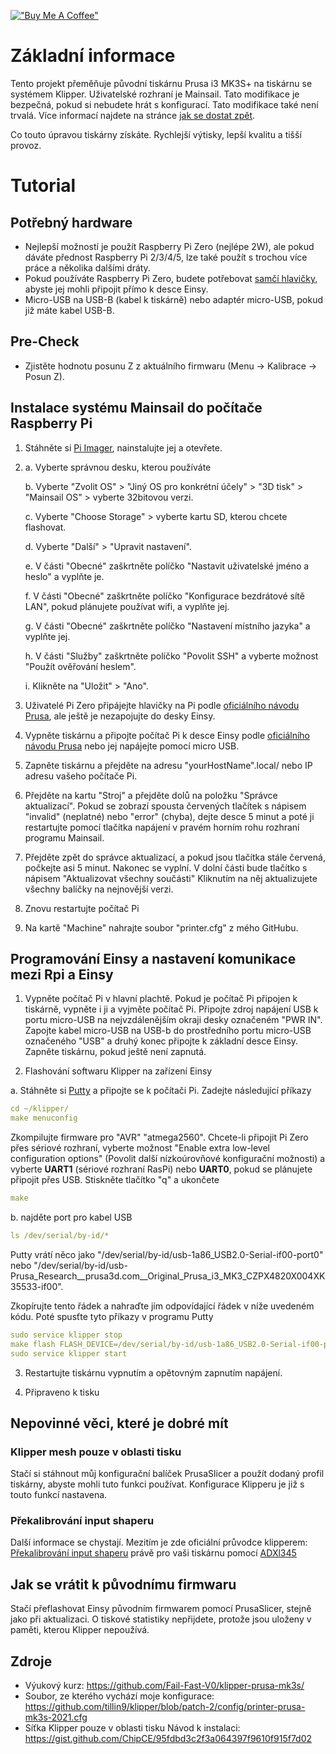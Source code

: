 [!["Buy Me A Coffee"](https://www.buymeacoffee.com/assets/img/custom_images/orange_img.png)](https://www.buymeacoffee.com/cqeta1564)
# Základní informace
Tento projekt přeměňuje původní tiskárnu Prusa i3 MK3S+ na tiskárnu se systémem Klipper. Uživatelské rozhraní je Mainsail. Tato modifikace je bezpečná, pokud si nebudete hrát s konfigurací. Tato modifikace také není trvalá. Více informací najdete na stránce [jak se dostat zpět](https://github.com/cqeta1564/klipperrized-prusa/blob/main/README-CZ.md#jak-se-vratit-k-puvodnimu-firmwaru).

Co touto úpravou tiskárny získáte. Rychlejší výtisky, lepší kvalitu a tišší provoz.

# Tutorial

## Potřebný hardware
- Nejlepší možností je použít Raspberry Pi Zero (nejlépe 2W), ale pokud dáváte přednost Raspberry Pi 2/3/4/5, lze také použít s trochou více práce a několika dalšími dráty.
- Pokud používáte Raspberry Pi Zero, budete potřebovat [samčí hlavičky](https://amzn.to/3XND883), abyste jej mohli připojit přímo k desce Einsy.
- Micro-USB na USB-B (kabel k tiskárně) nebo adaptér micro-USB, pokud již máte kabel USB-B.

## Pre-Check
- Zjistěte hodnotu posunu Z z aktuálního firmwaru (Menu -> Kalibrace -> Posun Z).

## Instalace systému Mainsail do počítače Raspberry Pi
1. Stáhněte si [Pi Imager](https://downloads.raspberrypi.org/imager/imager_latest.exe), nainstalujte jej a otevřete.

2. 
	a. Vyberte správnou desku, kterou používáte

	b. Vyberte "Zvolit OS" > "Jiný OS pro konkrétní účely" > "3D tisk" > "Mainsail OS" > vyberte 32bitovou verzi.

	 c. Vyberte "Choose Storage" > vyberte kartu SD, kterou chcete flashovat.

	d. Vyberte "Další" > "Upravit nastavení".

	e. V části "Obecné" zaškrtněte políčko "Nastavit uživatelské jméno a heslo" a vyplňte je.

	f. V části "Obecné" zaškrtněte políčko "Konfigurace bezdrátové sítě LAN", pokud plánujete používat wifi, a vyplňte jej.

	g. V části "Obecné" zaškrtněte políčko "Nastavení místního jazyka" a vyplňte jej.

	h. V části "Služby" zaškrtněte políčko "Povolit SSH" a vyberte možnost "Použít ověřování heslem".

	i. Klikněte na "Uložit" > "Ano".

3. Uživatelé Pi Zero připájejte hlavičky na Pi podle [oficiálního návodu Prusa](https://help.prusa3d.com/en/article/raspberry-pi-zero-w-preparation-and-installation_2180), ale ještě je nezapojujte do desky Einsy.

4. Vypněte tiskárnu a připojte počítač Pi k desce Einsy podle [oficiálního návodu Prusa](https://help.prusa3d.com/en/article/raspberry-pi-zero-w-preparation-and-installation_2180) nebo jej napájejte pomocí micro USB.

5. Zapněte tiskárnu a přejděte na adresu "yourHostName".local/ nebo IP adresu vašeho počítače Pi.

6. Přejděte na kartu "Stroj" a přejděte dolů na položku "Správce aktualizací". Pokud se zobrazí spousta červených tlačítek s nápisem "invalid" (neplatné) nebo "error" (chyba), dejte desce 5 minut a poté ji restartujte pomocí tlačítka napájení v pravém horním rohu rozhraní programu Mainsail.

7. Přejděte zpět do správce aktualizací, a pokud jsou tlačítka stále červená, počkejte asi 5 minut. Nakonec se vyplní. V dolní části bude tlačítko s nápisem "Aktualizovat všechny součásti" Kliknutím na něj aktualizujete všechny balíčky na nejnovější verzi.

8. Znovu restartujte počítač Pi

9. Na kartě "Machine" nahrajte soubor "printer.cfg" z mého GitHubu.

## Programování Einsy a nastavení komunikace mezi Rpi a Einsy
1. Vypněte počítač Pi v hlavní plachtě. Pokud je počítač Pi připojen k tiskárně, vypněte i ji a vyjměte počítač Pi. Připojte zdroj napájení USB k portu micro-USB na nejvzdálenějším okraji desky označeném "PWR IN". Zapojte kabel micro-USB na USB-b do prostředního portu micro-USB označeného "USB" a druhý konec připojte k základní desce Einsy. Zapněte tiskárnu, pokud ještě není zapnutá.

2. Flashování softwaru Klipper na zařízení Einsy

a. Stáhněte si [Putty](https://www.chiark.greenend.org.uk/~sgtatham/putty/latest.html) a připojte se k počítači Pi. Zadejte následující příkazy  

   ```yml
   cd ~/klipper/
   make menuconfig   
   ```
   
Zkompilujte firmware pro "AVR" "atmega2560". Chcete-li připojit Pi Zero přes sériové rozhraní, vyberte možnost "Enable extra low-level configuration options" (Povolit další nízkoúrovňové konfigurační možnosti) a vyberte **UART1** (sériové rozhraní RasPi) nebo **UART0**, pokud se plánujete připojit přes USB.
   Stiskněte tlačítko "q" a ukončete

   ```yml
   make
   ```

b. najděte port pro kabel USB

   ```yml
   ls /dev/serial/by-id/*
   ```

Putty vrátí něco jako "/dev/serial/by-id/usb-1a86_USB2.0-Serial-if00-port0" nebo "/dev/serial/by-id/usb-Prusa_Research__prusa3d.com__Original_Prusa_i3_MK3_CZPX4820X004XK35533-if00".
	
Zkopírujte tento řádek a nahraďte jím odpovídající řádek v níže uvedeném kódu. Poté spusťte tyto příkazy v programu Putty
	
   ```yml
   sudo service klipper stop
   make flash FLASH_DEVICE=/dev/serial/by-id/usb-1a86_USB2.0-Serial-if00-port0
   sudo service klipper start
   ```

3. Restartujte tiskárnu vypnutím a opětovným zapnutím napájení.
   
4. Připraveno k tisku

## Nepovinné věci, které je dobré mít

### Klipper mesh pouze v oblasti tisku
Stačí si stáhnout můj konfigurační balíček PrusaSlicer a použít dodaný profil tiskárny, abyste mohli tuto funkci používat. Konfigurace Klipperu je již s touto funkcí nastavena.


### Překalibrování input shaperu
Další informace se chystají. Mezitím je zde oficiální průvodce klipperem: [Překalibrování input shaperu](https://www.klipper3d.org/Resonance_Compensation.html) právě pro vaši tiskárnu pomocí [ADXl345](https://amzn.to/3XMmTZa)


## Jak se vrátit k původnímu firmwaru
Stačí přeflashovat Einsy původním firmwarem pomocí PrusaSlicer, stejně jako při aktualizaci. O tiskové statistiky nepřijdete, protože jsou uloženy v paměti, kterou Klipper nepoužívá.

## Zdroje
- Výukový kurz: https://github.com/Fail-Fast-V0/klipper-prusa-mk3s/
- Soubor, ze kterého vychází moje konfigurace: https://github.com/tillin9/klipper/blob/patch-2/config/printer-prusa-mk3s-2021.cfg
- Síťka Klipper pouze v oblasti tisku Návod k instalaci: https://gist.github.com/ChipCE/95fdbd3c2f3a064397f9610f915f7d02
